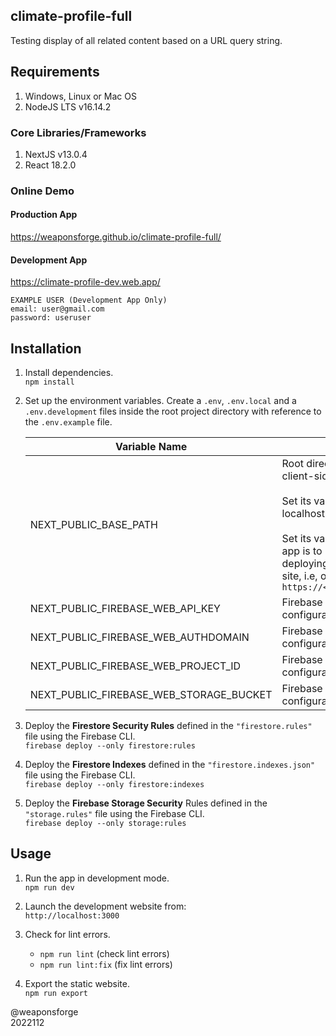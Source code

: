 ## climate-profile-full

Testing display of all related content based on a URL query string.

## Requirements

1. Windows, Linux or Mac OS
2. NodeJS LTS v16.14.2

### Core Libraries/Frameworks

1. NextJS v13.0.4
2. React 18.2.0

### Online Demo

#### Production App
https://weaponsforge.github.io/climate-profile-full/

#### Development App
https://climate-profile-dev.web.app/

```
EXAMPLE USER (Development App Only)
email: user@gmail.com
password: useruser
```

## Installation

1. Install dependencies.<br>
`npm install`

2. Set up the environment variables. Create a `.env`, `.env.local` and a `.env.development` files inside the root project directory with reference to the `.env.example` file.<br>

   | Variable Name                           | Description                                                                                                                                                                                                                                                                                                                                                                                                                                                                 |
   | --------------------------------------- | --------------------------------------------------------------------------------------------------------------------------------------------------------------------------------------------------------------------------------------------------------------------------------------------------------------------------------------------------------------------------------------------------------------------------------------------------------------------------- |
   | NEXT_PUBLIC_BASE_PATH                   | Root directory path name that NextJS uses for assets, media and client-side routing for the app.<br><br>Set its value to blank `''` when working on development mode in localhost.<br><br>Set its value to the sub-directory name where the exported NextJS app is to be deployed, i.e. `/<YOUR_REPOSITORY_NAME>` when<br> deploying on a repository (sub-directory) of a root GitHub Pages site, i.e, on `https://<YOUR_GITHUB_USERNAME>.github.io/<YOUR_REPOSITORY_NAME>` |
   | NEXT_PUBLIC_FIREBASE_WEB_API_KEY        | Firebase web API key from the Firebase Project Settings configuration file.                                                                                                                                                                                                                                                                                                                                                                                                 |
   | NEXT_PUBLIC_FIREBASE_WEB_AUTHDOMAIN     | Firebase web auth domain key from the Firebase Project Settings configuration file.                                                                                                                                                                                                                                                                                                                                                                                         |
   | NEXT_PUBLIC_FIREBASE_WEB_PROJECT_ID     | Firebase web project ID from the Firebase Project Settings configuration file.                                                                                                                                                                                                                                                                                                                                                                                              |
   | NEXT_PUBLIC_FIREBASE_WEB_STORAGE_BUCKET | Firebase web storage bucket key from the Firebase Project Settings configuration file.                                                                                                                                                                                                                                                                                                                                                                                      |

3. Deploy the **Firestore Security Rules** defined in the `"firestore.rules"` file using the Firebase CLI.<br>
`firebase deploy --only firestore:rules`

4. Deploy the **Firestore Indexes** defined in the `"firestore.indexes.json"` file using the Firebase CLI.<br>
`firebase deploy --only firestore:indexes`

4. Deploy the **Firebase Storage Security** Rules defined in the `"storage.rules"` file using the Firebase CLI.<br>
`firebase deploy --only storage:rules`

## Usage

1. Run the app in development mode.<br>
`npm run dev`

2. Launch the development website from:<br>
`http://localhost:3000`

3. Check for lint errors.
   - `npm run lint` (check lint errors)
   - `npm run lint:fix` (fix lint errors)

4. Export the static website.<br>
`npm run export`

@weaponsforge<br>
2022112
